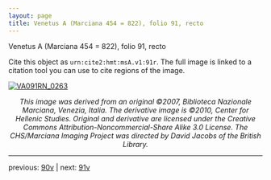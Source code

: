 ```yaml
---
layout: page
title: Venetus A (Marciana 454 = 822), folio 91, recto
---
```


Venetus A (Marciana 454 = 822), folio 91, recto

Cite this object as `urn:cite2:hmt:msA.v1:91r`.  The full image is linked to a citation tool you can use to cite regions of the image.

[![VA091RN_0263](http://www.homermultitext.org/iipsrv?IIIF=/project/homer/pyramidal/deepzoom/hmt/vaimg/2017a/VA091RN_0263.tif/full/800,/0/default.jpg)](http://www.homermultitext.org/ict2/?urn=urn:cite2:hmt:vaimg.2017a:VA091RN_0263) 

<p style="text-align: center; font-style: italic;">This image was derived from an original ©2007, Biblioteca Nazionale Marciana, Venezia, Italia. The derivative image is ©2010, Center for Hellenic Studies. Original and derivative are licensed under the Creative Commons Attribution-Noncommercial-Share Alike 3.0 License. The CHS/Marciana Imaging Project was directed by David Jacobs of the British Library.</p>

---

previous: [90v](../90v/) | next: [91v](../91v/)